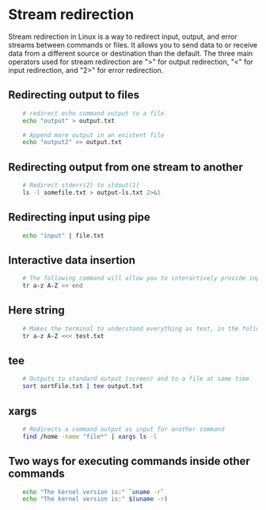# Stream redirection
Stream redirection in Linux is a way to redirect input, output, and error streams between commands or files. It allows you to send data to or receive data from a different source or destination than the default. The three main operators used for stream redirection are ">" for output redirection, "<" for input redirection, and "2>" for error redirection.

## Redirecting output to files
```bash
    # redirect echo command output to a file
    echo "output" > output.txt

    # Append more output in an existent file
    echo "output2" >> output.txt
```

## Redirecting output from one stream to another
```bash
    # Redirect stderr(2) to stdout(1)
    ls -l somefile.txt > output-ls.txt 2>&1
```

## Redirecting input using pipe
```bash
    echo "input" | file.txt
```

## Interactive data insertion
```bash
    # The following command will allow you to interactively provide input until you enter the word "end" to close it.
    tr a-z A-Z << end
```

## Here string
```bash
    # Makes the terminal to understand everything as text, in the following example the output would be TEST.TXT in upper case.
    tr a-z A-Z <<< test.txt
```

## tee
```bash
    # Outputs to standard output (screen) and to a file at same time
    sort sortFile.txt | tee output.txt
```

## xargs
```bash
    # Redirects a command output as input for another command
    find /home -name "file*" | xargs ls -l
```

## Two ways for executing commands inside other commands
```bash
    echo "The kernel version is:" `uname -r`
    echo "The kernel version is:" $(uname -r)
```